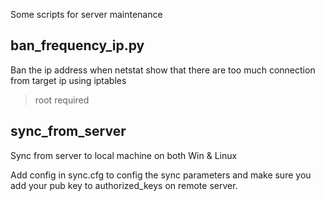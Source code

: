 Some scripts for server maintenance

## ban_frequency_ip.py

Ban the ip address when netstat show that there are too much connection from target ip using iptables

> root required

## sync_from_server

Sync from server to local machine on both Win & Linux

Add config in sync.cfg to config the sync parameters and make sure you add your pub key to authorized_keys on remote server.